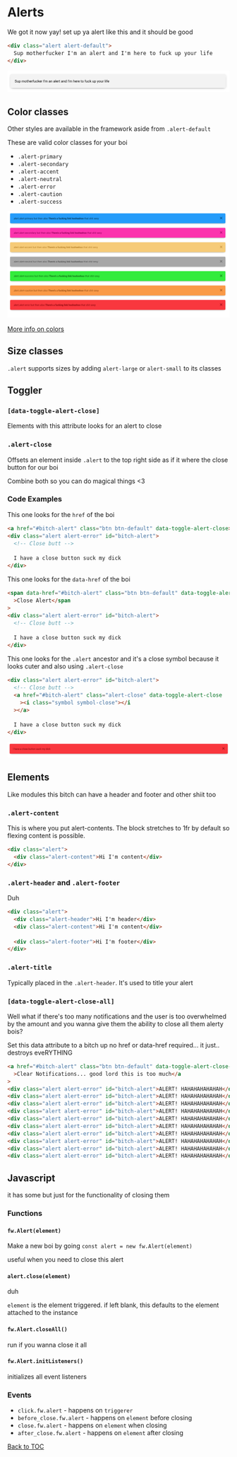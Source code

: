 # Alerts

We got it now yay! set up ya alert like this and it should be good

```html
<div class="alert alert-default">
  Sup motherfucker I'm an alert and I'm here to fuck up your life
</div>
```

![Alert](../../images/alert.png)

## Color classes

Other styles are available in the framework aside from `.alert-default`

These are valid color classes for your boi

- `.alert-primary`
- `.alert-secondary`
- `.alert-accent`
- `.alert-neutral`
- `.alert-error`
- `.alert-caution`
- `.alert-success`

![Alert](../../images/alert-colors.png)

[More info on colors](../../sections/scaffolding/colors.md)

## Size classes

`.alert` supports sizes by adding `alert-large` or `alert-small` to its classes

## Toggler

### **`[data-toggle-alert-close]`**

Elements with this attribute looks for an alert to close

### **`.alert-close`**

Offsets an element inside `.alert` to the top right side as if it where the close button for our boi

Combine both so you can do magical things <3

### Code Examples

This one looks for the `href` of the boi

```html
<a href="#bitch-alert" class="btn btn-default" data-toggle-alert-close>Close Alert</a>
<div class="alert alert-error" id="bitch-alert">
  <!-- Close butt -->

  I have a close button suck my dick
</div>
```

This one looks for the `data-href` of the boi

```html
<span data-href="#bitch-alert" class="btn btn-default" data-toggle-alert-close
  >Close Alert</span
>
<div class="alert alert-error" id="bitch-alert">
  <!-- Close butt -->

  I have a close button suck my dick
</div>
```

This one looks for the `.alert` ancestor and it's a close symbol because it looks cuter and also using `.alert-close`

```html
<div class="alert alert-error" id="bitch-alert">
  <!-- Close butt -->
  <a href="#bitch-alert" class="alert-close" data-toggle-alert-close
    ><i class="symbol symbol-close"></i
  ></a>

  I have a close button suck my dick
</div>
```

![Alert](../../images/alert-close.png)

## Elements

Like modules this bitch can have a header and footer and other shiit too

### **`.alert-content`**

This is where you put alert-contents. The block stretches to 1fr by default so flexing content is possible.

```html
<div class="alert">
  <div class="alert-content">Hi I'm content</div>
</div>
```

### **`.alert-header`** and **`.alert-footer`**

Duh

```html
<div class="alert">
  <div class="alert-header">Hi I'm header</div>
  <div class="alert-content">Hi I'm content</div>

  <div class="alert-footer">Hi I'm footer</div>
</div>
```

### **`.alert-title`**

Typically placed in the `.alert-header`. It's used to title your alert

### **`[data-toggle-alert-close-all]`**

Well what if there's too many notifications and the user is too overwhelmed by the amount and you wanna give them the ability to close all them alerty bois?

Set this data attribute to a bitch up no href or data-href required... it just.. destroys eveRYTHING

```html
<a href="#bitch-alert" class="btn btn-default" data-toggle-alert-close-all
  >Clear Notifications... good lord this is too much</a
>
<div class="alert alert-error" id="bitch-alert">ALERT! HAHAHAHAHAHAH</div>
<div class="alert alert-error" id="bitch-alert">ALERT! HAHAHAHAHAHAH</div>
<div class="alert alert-error" id="bitch-alert">ALERT! HAHAHAHAHAHAH</div>
<div class="alert alert-error" id="bitch-alert">ALERT! HAHAHAHAHAHAH</div>
<div class="alert alert-error" id="bitch-alert">ALERT! HAHAHAHAHAHAH</div>
<div class="alert alert-error" id="bitch-alert">ALERT! HAHAHAHAHAHAH</div>
<div class="alert alert-error" id="bitch-alert">ALERT! HAHAHAHAHAHAH</div>
<div class="alert alert-error" id="bitch-alert">ALERT! HAHAHAHAHAHAH</div>
<div class="alert alert-error" id="bitch-alert">ALERT! HAHAHAHAHAHAH</div>
<div class="alert alert-error" id="bitch-alert">ALERT! HAHAHAHAHAHAH</div>
```

## Javascript

it has some but just for the functionality of closing them

### Functions

#### **`fw.Alert(element)`**

Make a new boi by going `const alert = new fw.Alert(element)`

useful when you need to close this alert

#### **`alert.close(element)`**

duh

`element` is the element triggered. if left blank, this defaults to the element attached to the instance

#### **`fw.Alert.closeAll()`**

run if you wanna close it all

#### **`fw.Alert.initListeners()`**

initializes all event listeners

### Events

- `click.fw.alert` - happens on `triggerer`
- `before_close.fw.alert` - happens on `element` before closing
- `close.fw.alert` - happens on `element` when closing
- `after_close.fw.alert` - happens on `element` after closing

[Back to TOC](../../../readme.md)
